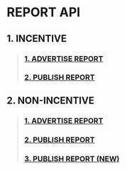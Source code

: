 # REPORT API
## 1. INCENTIVE
> ### [1. ADVERTISE REPORT](INCENTIVE_ADVERTISE_REPORT.md)
> ### [2. PUBLISH REPORT](INCENTIVE_PUBLISH_REPORT.md)
## 2. NON-INCENTIVE
> ### [1. ADVERTISE REPORT](NON_INCENTIVE_ADVERTISE_REPORT.md)
> ### [2. PUBLISH REPORT](NON_INCENTIVE_PUBLISH_REPORT.md)
> ### [3. PUBLISH REPORT (NEW)](NON_INCENTIVE_PUBLISH_REPORT_NEW.md)
